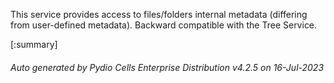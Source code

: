 






This service provides access to files/folders internal metadata (differing from user-defined metadata). Backward compatible with the Tree Service.

[:summary]

###### Auto generated by Pydio Cells Enterprise Distribution v4.2.5 on 16-Jul-2023
